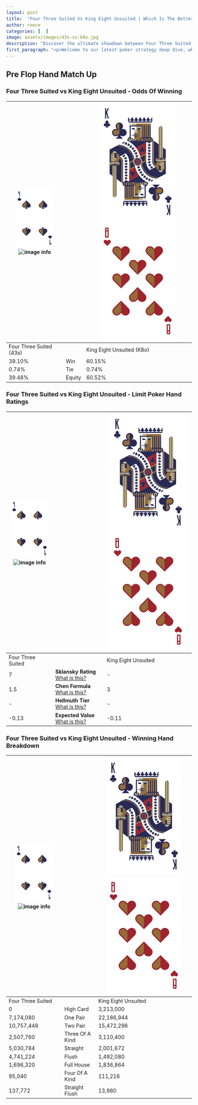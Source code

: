 ```yaml
---
layout: post
title:  "Four Three Suited Vs King Eight Unsuited | Which Is The Better Hand In Poker? A Complete Guide"
author: reece
categories: [  ]
image: assets/images/43s-vs-k8o.jpg
description: "Discover the ultimate showdown between Four Three Suited and King Eight Unsuited in poker! Uncover the odds, strategies, and scenarios where one hand triumphs over the other. Get ready to up your poker game with this thrilling analysis."
first_paragraph: "<p>Welcome to our latest poker strategy deep dive, where we're pitting two distinct hands against each other in a high-stakes showdown: Four Three Suited vs King Eight Unsuited.</p><p>In the dynamic world of poker, every decision counts, and knowing which hand holds the upper hand is key to your success at the table.</p><p>In this article, we'll dissect these two hands, explore the scenarios where one dominates the other, and equip you with the knowledge to make strategic choices that can tip the odds in your favor.</p><p>Get ready to unravel the intriguing dynamics of these poker hands and elevate your game to new heights.</p>"
---
```




[comment]: # (sp0)

## Pre Flop Hand Match Up

<div class="table hand-ratings" markdown="1"> 



### Four Three Suited vs King Eight Unsuited - Odds Of Winning


    
| ![image info](assets/images/hand1/4.png) ![image info](assets/images/hand1/3s.png) |  | ![image info](assets/images/hand2/K.png) ![image info](assets/images/hand2/8o.png) |
| -------- | -------- | -------- |
| Four Three Suited (43s) |  | King Eight Unsuited (K8o) |
| 39.10% | Win | 60.15% |
| 0.74% | Tie | 0.74% |
| 39.48% | Equity | 60.52% |




[comment]: # (sp1)



### Four Three Suited vs King Eight Unsuited - Limit Poker Hand Ratings


    
| ![image info](assets/images/hand1/4.png) ![image info](assets/images/hand1/3s.png) |  | ![image info](assets/images/hand2/K.png) ![image info](assets/images/hand2/8o.png) |
| -------- | -------- | -------- |
| Four Three Suited |  | King Eight Unsuited |
| 7 | **Sklansky Rating** [What is this?](/sklansky-rating-explained) | - |
| 1.5 | **Chen Formula** [What is this?](/chen-formula-explained) | 3 |
| - | **Hellmuth Tier** [What is this?](/Hellmuth-tier-explained) | - |
| -0.13 | **Expected Value** [What is this?](/expected-value-explained) | -0.11 |




[comment]: # (sp2)



### Four Three Suited vs King Eight Unsuited - Winning Hand Breakdown


    
| ![image info](assets/images/hand1/4.png) ![image info](assets/images/hand1/3s.png) |  | ![image info](assets/images/hand2/K.png) ![image info](assets/images/hand2/8o.png) |
| -------- | -------- | -------- |
| Four Three Suited |  | King Eight Unsuited |
| 0 | High Card | 3,213,000 |
| 7,174,080 | One Pair | 22,186,944 |
| 10,757,448 | Two Pair | 15,472,296 |
| 2,507,760 | Three Of A Kind | 3,110,400 |
| 5,030,784 | Straight | 2,001,672 |
| 4,741,224 | Flush | 1,492,080 |
| 1,696,320 | Full House | 1,836,864 |
| 95,040 | Four Of A Kind | 111,216 |
| 137,772 | Straight Flush | 13,980 |




[comment]: # (sp3)



</div>

[comment]: # (sp4)



[comment]: # (sp5)


